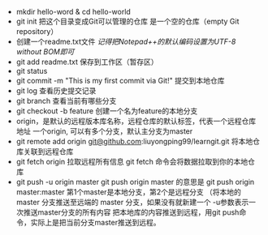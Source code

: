 * mkdir hello-word & cd hello-world
* git init 把这个目录变成Git可以管理的仓库
  是一个空的仓库（empty Git repository）
* 创建一个readme.txt文件
  *记得把Notepad++的默认编码设置为UTF-8 without BOM即可*
* git add readme.txt 保存到工作区（暂存区）
* git status
* git commit -m "This is my first commit via Git!"
  提交到本地仓库
* git log
  查看历史提交记录
* git branch
  查看当前有哪些分支
* git checkout -b feature
  创建一个名为feature的本地分支
* origin，是默认的远程版本库名称，远程仓库的默认标签，代表一个远程仓库地址
  一个origin, 可以有多个分支，默认主分支为master
* git remote add origin git@github.com:liuyongping99/learngit.git 
  将本地仓库关联到远程仓库
* git fetch origin
  拉取远程所有信息
  git fetch 命令会将数据拉取到你的本地仓库
* git push -u origin master
  git push origin master 的意思是 git push origin master:master 
  第1个master是本地分支，第2个是远程分支
  （将本地的 master 分支推送至远端的 master 分支，如果没有就新建一个
  -u参数表示一次推送master分支的所有内容
  把本地库的内容推送到远程，用git push命令，实际上是把当前分支master推送到远程。
  

  
